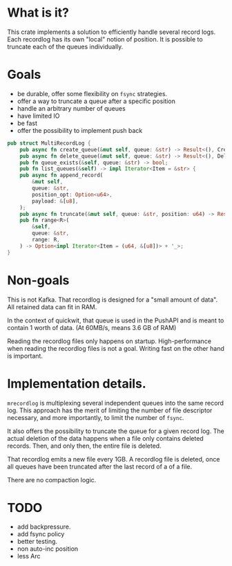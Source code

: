 # What is it?

This crate implements a solution to efficiently handle several record logs.
Each recordlog has its own "local" notion of position.
It is possible to truncate each of the queues individually.

# Goals

- be durable, offer some flexibility on `fsync` strategies.
- offer a way to truncate a queue after a specific position
- handle an arbitrary number of queues
- have limited IO
- be fast
- offer the possibility to implement push back

```rust
pub struct MultiRecordLog {
    pub async fn create_queue(&mut self, queue: &str) -> Result<(), CreateQueueError>;
    pub async fn delete_queue(&mut self, queue: &str) -> Result<(), DeleteQueueError>;
    pub fn queue_exists(&self, queue: &str) -> bool;
    pub fn list_queues(&self) -> impl Iterator<Item = &str> {
    pub async fn append_record(
        &mut self,
        queue: &str,
        position_opt: Option<u64>,
        payload: &[u8],
    );
    pub async fn truncate(&mut self, queue: &str, position: u64) -> Result<(), TruncateError>;
    pub fn range<R>(
        &self,
        queue: &str,
        range: R,
    ) -> Option<impl Iterator<Item = (u64, &[u8])> + '_>;
}
```

# Non-goals

This is not Kafka. That recordlog is designed for a "small amount of data".
All retained data can fit in RAM.

In the context of quickwit, that queue is used in the PushAPI and is meant to contain
1 worth of data. (At 60MB/s, means 3.6 GB of RAM)

Reading the recordlog files only happens on startup.
High-performance when reading the recordlog files is not a goal.
Writing fast on the other hand is important.

# Implementation details.

`mrecordlog` is multiplexing several independent queues into the same record log.
This approach has the merit of limiting the number of file descriptor necessary,
and more importantly, to limit the number of `fsync`.

It also offers the possibility to truncate the queue for a given record log.
The actual deletion of the data happens when a file only contains deleted records.
Then, and only then, the entire file is deleted.

That recordlog emits a new file every 1GB.
A recordlog file is deleted, once all queues have been truncated after the
last record of a  of a file.

There are no compaction logic.

# TODO

- add backpressure.
- add fsync policy
- better testing.
- non auto-inc position
- less Arc
